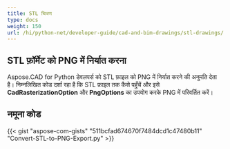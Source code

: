 ```yaml
---
title: STL चित्रण
type: docs
weight: 150
url: /hi/python-net/developer-guide/cad-and-bim-drawings/stl-drawings/
---
```


## **STL फ़ॉर्मेट को PNG में निर्यात करना**

Aspose.CAD for Python डेवलपर्स को STL फ़ाइल को PNG में निर्यात करने की अनुमति देता है। निम्नलिखित कोड दर्शा रहा है कि STL फ़ाइल तक कैसे पहुँचें और इसे **CadRasterizationOption** और **PngOptions** का उपयोग करके PNG में परिवर्तित करें।

## नमूना कोड

{{< gist "aspose-com-gists" "511bcfad674670f7484dcd1c47480b11" "Convert-STL-to-PNG-Export.py" >}}
